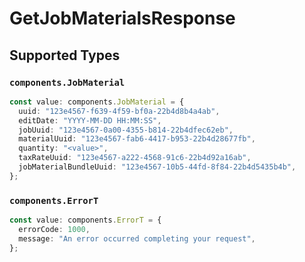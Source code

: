 # GetJobMaterialsResponse


## Supported Types

### `components.JobMaterial`

```typescript
const value: components.JobMaterial = {
  uuid: "123e4567-f639-4f59-bf0a-22b4d8b4a4ab",
  editDate: "YYYY-MM-DD HH:MM:SS",
  jobUuid: "123e4567-0a00-4355-b814-22b4dfec62eb",
  materialUuid: "123e4567-fab6-4417-b953-22b4d28677fb",
  quantity: "<value>",
  taxRateUuid: "123e4567-a222-4568-91c6-22b4d92a16ab",
  jobMaterialBundleUuid: "123e4567-10b5-44fd-8f84-22b4d5435b4b",
};
```

### `components.ErrorT`

```typescript
const value: components.ErrorT = {
  errorCode: 1000,
  message: "An error occurred completing your request",
};
```

